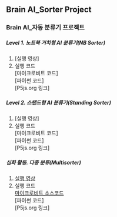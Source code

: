 ## Brain AI_Sorter Project
### Brain AI_자동 분류기 프로젝트

##### Level 1. 노트북 거치형 AI 분류기(NB Sorter)
1. [실행 영상]
2. 실행 코드<br>
   [마이크로비트 코드] <br>
   [파이썬 코드] <br>
   [P5js.org 링크] <br>


##### Level 2. 스탠드형 AI 분류기(Standing Sorter)
1. [실행 영상]
2. 실행 코드<br>
   [마이크로비트 코드] <br>
   [파이썬 코드] <br>
   [P5js.org 링크] <br>



##### 심화 활동. 다중 분류(Multisorter)
1. [실행 영상](https://vimeo.com/631723038)
2. 실행 코드<br>
   [마이크로비트 소스코드](https://makecode.microbit.org/_H96i8tgD2fD8) <br>
   [파이썬 코드] <br>
   [P5js.org 링크] <br>





